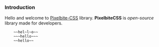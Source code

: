 ### Introduction
Hello and welcome to [Pixelbite-CSS](https://pixelbite-css.github.io) library.
**PixelbiteCSS** is _open-source_ library made for developers.

```
    ~~hel~l~o~~
    ~~~hello~~~
    ~~hello~~
```